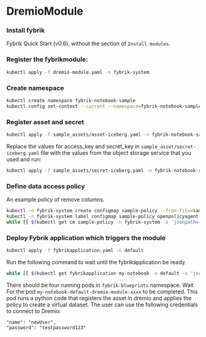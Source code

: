 # DremioModule

### Install fybrik
Fybrik Quick Start (v0.6), without the section of `Install modules`.

### Register the fybrikmodule:
```bash
kubectl apply -f dremio-module.yaml -n fybrik-system
```

### Create namespace
```bash
kubectl create namespace fybrik-notebook-sample
kubectl config set-context --current --namespace=fybrik-notebook-sample
```

### Register asset and secret
```bash
kubectl apply -f sample_assets/asset-iceberg.yaml -n fybrik-notebook-sample
```
Replace the values for access_key and secret_key in `sample_asset/secret-iceberg.yaml` file with the values from the object storage service that you used and run:
```bash
kubectl apply -f sample_assets/secret-iceberg.yaml -n fybrik-notebook-sample
```

### Define data access policy
An example policy of remove columns.
```bash
kubectl -n fybrik-system create configmap sample-policy --from-file=sample_assets/sample-policy.rego
kubectl -n fybrik-system label configmap sample-policy openpolicyagent.org/policy=rego
while [[ $(kubectl get cm sample-policy -n fybrik-system -o 'jsonpath={.metadata.annotations.openpolicyagent\.org/policy-status}') != '{"status":"ok"}' ]]; do echo "waiting for policy to be applied" && sleep 5; done
```

### Deploy Fybrik application which triggers the module
```bash
kubectl apply -f fybrikapplication.yaml -n default
```
Run the following command to wait until the fybrikapplication be ready.
```bash
while [[ $(kubectl get fybrikapplication my-notebook -n default -o 'jsonpath={.status.ready}') != "true" ]]; do echo "waiting for FybrikApplication" && sleep 5; done
```
There should be four running pods in `fybrik-blueprints` namespace.
Wait For the pod `my-notebook-default-dremio-module-xxxx` to be completed. This pod runs a python code that registers the asset in dremio and applies the policy to create a virtual dataset. The user can use the following credentials to connect to Dremio:

    "name": "newUser", 
    "password": "testpassword123"


